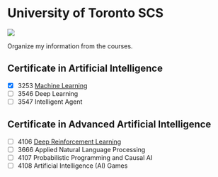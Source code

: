 # University of Toronto SCS
![](https://learn.utoronto.ca/themes/custom/de_theme/logo.svg)

Organize my information from the courses.

## Certificate in Artificial Intelligence

- [x] 3253 [Machine Learning](https://learn.utoronto.ca/programs-courses/courses/3253-machine-learning)
- [ ] 3546 Deep Learning
- [ ] 3547 Intelligent Agent

## Certificate in Advanced Artificial Intelligence

- [ ] 4106 [Deep Reinforcement Learning](https://learn.utoronto.ca/programs-courses/courses/4106-deep-reinforcement-learning)
- [ ] 3666 Applied Natural Language Processing
- [ ] 4107 Probabilistic Programming and Causal AI
- [ ] 4108 Artificial Intelligence (AI) Games
